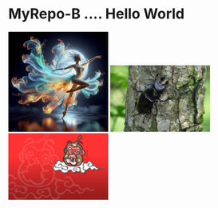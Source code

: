 ﻿# MyRepo-B .... Hello World


<img src="20240105_AIGC_Bing_美麗藝術性_S004-01.jpg" width="200"> <img src="2014_0629_0719_update_share.jpg" width="200"> <img src="IMGobj_FuLuMonkey_20160215_c1-900.jpg" width="200">









